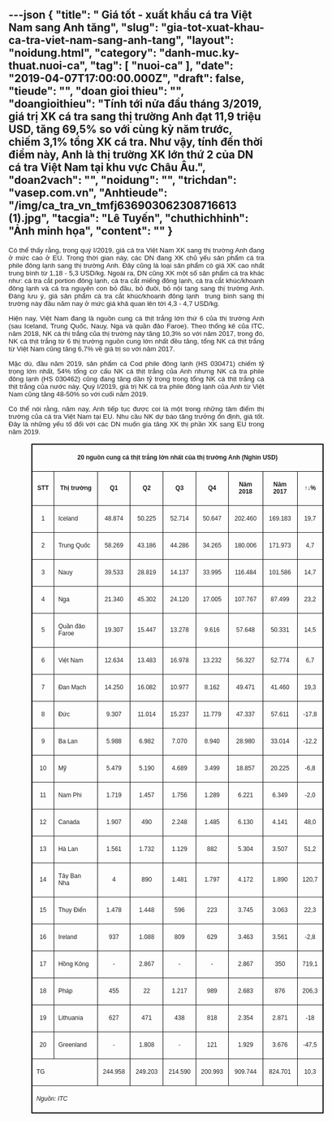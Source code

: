---json
{
    "title": " Giá tốt - xuất khẩu cá tra Việt Nam sang Anh tăng",
    "slug": "gia-tot-xuat-khau-ca-tra-viet-nam-sang-anh-tang",
    "layout": "noidung.html",
    "category": "danh-muc.ky-thuat.nuoi-ca",
    "tag": [
        "nuoi-ca"
    ],
    "date": "2019-04-07T17:00:00.000Z",
    "draft": false,
    "tieude": "",
    "doan gioi thieu": "",
    "doangioithieu": "Tính tới nửa đầu tháng 3/2019, giá trị XK cá tra sang thị trường Anh đạt 11,9 triệu USD, tăng 69,5% so với cùng kỳ năm trước, chiếm 3,1% tổng XK cá tra. Như vậy, tính đến thời điểm này, Anh là thị trường XK lớn thứ 2 của DN cá tra Việt Nam tại khu vực Châu Âu.",
    "doan2vach": "",
    "noidung": "",
    "trichdan": "vasep.com.vn",
    "Anhtieude": "/img/ca_tra_vn_tmfj636903062308716613 (1).jpg",
    "tacgia": "Lê Tuyến",
    "chuthichhinh": "Ảnh minh họa",
    "__content__": ""
}
---
<p style="margin-left:0in; margin-right:0in; text-align:justify"><span style="font-size:13px"><span style="color:#1b1b1b"><span style="font-family:Arial"><span style="background-color:#ffffff"><span style="font-size:10pt">C&oacute; thể thấy rằng, trong qu&yacute; I/2019, gi&aacute; c&aacute; tra Việt Nam XK sang thị trường Anh đang ở mức cao ở EU. Trong thời gian n&agrave;y, c&aacute;c DN đang XK chủ yếu sản phẩm c&aacute; tra phile đ&ocirc;ng lạnh sang thị trường Anh. Đ&acirc;y cũng l&agrave; loại sản phẩm c&oacute; gi&aacute; XK cao nhất trung b&igrave;nh từ 1,18 - 5,3 USD/kg. Ngo&agrave;i ra, DN cũng XK một số sản phẩm c&aacute; tra kh&aacute;c như: c&aacute; tra cắt portion đ&ocirc;ng lạnh, c&aacute; tra cắt miếng đ&ocirc;ng lạnh, c&aacute; tra cắt kh&uacute;c/khoanh đ&ocirc;ng lạnh v&agrave; c&aacute; tra nguy&ecirc;n con bỏ đầu, bỏ đu&ocirc;i, bỏ nội tạng sang thị trường Anh. Đ&aacute;ng lưu &yacute;, gi&aacute; sản phẩm c&aacute; tra cắt kh&uacute;c/khoanh đ&ocirc;ng lạnh&nbsp; trung b&igrave;nh sang thị trường n&agrave;y đầu năm nay ở mức gi&aacute; khả quan l&ecirc;n tới 4,3 - 4,7 USD/kg.</span></span></span></span></span></p>

<p style="margin-left:0in; margin-right:0in; text-align:justify"><span style="font-size:13px"><span style="color:#1b1b1b"><span style="font-family:Arial"><span style="background-color:#ffffff"><span style="font-size:10pt">Hiện nay, Việt Nam đang l&agrave; nguồn cung c&aacute; thịt trắng lớn thứ 6 của thị trường Anh (sau Iceland, Trung Quốc, Nauy, Nga v&agrave; quần đảo Faroe). Theo thống k&ecirc; của ITC, năm 2018, NK c&aacute; thị trắng của thị trường n&agrave;y tăng 10,3% so với năm 2017, trong đ&oacute;, NK c&aacute; thịt trắng từ 6 thị trường nguồn cung lớn nhất đều tăng, tổng NK c&aacute; thịt trắng từ Việt Nam cũng tăng 6,7% về gi&aacute; trị so với năm 2017.</span></span></span></span></span></p>

<p style="margin-left:0in; margin-right:0in; text-align:justify"><span style="font-size:13px"><span style="color:#1b1b1b"><span style="font-family:Arial"><span style="background-color:#ffffff"><span style="font-size:10pt">Mặc d&ugrave;, đầu năm 2019, sản phẩm c&aacute; Cod phile đ&ocirc;ng lạnh (HS 030471) chiếm tỷ trọng lớn nhất, 54% tổng cơ cấu NK c&aacute; thịt trắng của Anh nhưng NK c&aacute; tra phile đ&ocirc;ng lạnh (HS 030462) cũng đang tăng dần tỷ trọng trong tổng NK c&aacute; thịt trắng c&aacute; thịt trắng của nước n&agrave;y. Qu&yacute; I/2019, gi&aacute; trị NK c&aacute; tra phile đ&ocirc;ng lạnh của Anh từ Việt Nam cũng tăng 48-50% so với cuối năm 2019.</span></span></span></span></span></p>

<p style="margin-left:0in; margin-right:0in; text-align:justify"><span style="font-size:13px"><span style="color:#1b1b1b"><span style="font-family:Arial"><span style="background-color:#ffffff"><span style="font-size:10pt">C&oacute; thể n&oacute;i rằng, năm nay, Anh tiếp tục được coi l&agrave; một trong những t&acirc;m điểm thị trường của c&aacute; tra Việt Nam tại EU. Nhu cầu NK dự b&aacute;o tăng trưởng ổn định, gi&aacute; tốt. Đ&acirc;y l&agrave; những yếu tố đối với c&aacute;c DN muốn gia tăng XK thị phần XK sang EU trong năm 2019.</span></span></span></span></span></p>

<div>
<div>
<table border="1" cellspacing="0" class="Table" style="border-collapse:collapse; border:1pt solid windowtext; margin-left:33.7pt; width:432.2pt">
	<tbody>
		<tr>
			<td colspan="9" style="border-color:windowtext; width:432.2pt">
			<p style="text-align:center"><span style="font-size:13px"><span style="color:#1b1b1b"><span style="font-family:Arial"><span style="background-color:#ffffff"><strong><span style="font-size:9pt"><span style="font-family:Arial,sans-serif">20 nguồn cung c&aacute; thịt trắng lớn nhất của thị trường Anh (Ngh&igrave;n USD)</span></span></strong></span></span></span></span></p>
			</td>
		</tr>
		<tr>
			<td style="width:27.8pt">
			<p style="margin-left:0in; margin-right:0in; text-align:center"><span style="font-size:13px"><span style="color:#1b1b1b"><span style="font-family:Arial"><span style="background-color:#ffffff"><strong><span style="font-size:9pt"><span style="font-family:Arial,sans-serif">STT</span></span></strong></span></span></span></span></p>
			</td>
			<td style="width:81.85pt">
			<p style="text-align:center"><span style="font-size:13px"><span style="color:#1b1b1b"><span style="font-family:Arial"><span style="background-color:#ffffff"><strong><span style="font-size:9pt"><span style="font-family:Arial,sans-serif">Thị trường</span></span></strong></span></span></span></span></p>
			</td>
			<td style="width:43.35pt">
			<p style="text-align:center"><span style="font-size:13px"><span style="color:#1b1b1b"><span style="font-family:Arial"><span style="background-color:#ffffff"><strong><span style="font-size:9pt"><span style="font-family:Arial,sans-serif">Q1</span></span></strong></span></span></span></span></p>
			</td>
			<td style="width:47.1pt">
			<p style="text-align:center"><span style="font-size:13px"><span style="color:#1b1b1b"><span style="font-family:Arial"><span style="background-color:#ffffff"><strong><span style="font-size:9pt"><span style="font-family:Arial,sans-serif">Q2</span></span></strong></span></span></span></span></p>
			</td>
			<td style="width:44.75pt">
			<p style="text-align:center"><span style="font-size:13px"><span style="color:#1b1b1b"><span style="font-family:Arial"><span style="background-color:#ffffff"><strong><span style="font-size:9pt"><span style="font-family:Arial,sans-serif">Q3</span></span></strong></span></span></span></span></p>
			</td>
			<td style="width:43.35pt">
			<p style="text-align:center"><span style="font-size:13px"><span style="color:#1b1b1b"><span style="font-family:Arial"><span style="background-color:#ffffff"><strong><span style="font-size:9pt"><span style="font-family:Arial,sans-serif">Q4</span></span></strong></span></span></span></span></p>
			</td>
			<td style="width:55.1pt">
			<p style="text-align:center"><span style="font-size:13px"><span style="color:#1b1b1b"><span style="font-family:Arial"><span style="background-color:#ffffff"><strong><span style="font-size:9pt"><span style="font-family:Arial,sans-serif">Năm 2018</span></span></strong></span></span></span></span></p>
			</td>
			<td style="width:55.55pt">
			<p style="text-align:center"><span style="font-size:13px"><span style="color:#1b1b1b"><span style="font-family:Arial"><span style="background-color:#ffffff"><strong><span style="font-size:9pt"><span style="font-family:Arial,sans-serif">Năm 2017</span></span></strong></span></span></span></span></p>
			</td>
			<td style="width:33.35pt">
			<p style="text-align:center"><span style="font-size:13px"><span style="color:#1b1b1b"><span style="font-family:Arial"><span style="background-color:#ffffff"><strong><span style="font-size:9pt"><span style="font-family:Arial,sans-serif">&uarr;&darr;%</span></span></strong></span></span></span></span></p>
			</td>
		</tr>
		<tr>
			<td style="width:27.8pt">
			<p style="margin-left:0in; margin-right:0in; text-align:center"><span style="font-size:13px"><span style="color:#1b1b1b"><span style="font-family:Arial"><span style="background-color:#ffffff"><span style="font-size:9pt"><span style="font-family:Arial,sans-serif">1</span></span></span></span></span></span></p>
			</td>
			<td style="width:81.85pt">
			<p><span style="font-size:13px"><span style="color:#1b1b1b"><span style="font-family:Arial"><span style="background-color:#ffffff"><span style="font-size:9pt"><span style="font-family:Arial,sans-serif">Iceland</span></span></span></span></span></span></p>
			</td>
			<td style="width:43.35pt">
			<p style="text-align:center"><span style="font-size:13px"><span style="color:#1b1b1b"><span style="font-family:Arial"><span style="background-color:#ffffff"><span style="font-size:9pt"><span style="font-family:Arial,sans-serif">48.874</span></span></span></span></span></span></p>
			</td>
			<td style="width:47.1pt">
			<p style="text-align:center"><span style="font-size:13px"><span style="color:#1b1b1b"><span style="font-family:Arial"><span style="background-color:#ffffff"><span style="font-size:9pt"><span style="font-family:Arial,sans-serif">50.225</span></span></span></span></span></span></p>
			</td>
			<td style="width:44.75pt">
			<p style="text-align:center"><span style="font-size:13px"><span style="color:#1b1b1b"><span style="font-family:Arial"><span style="background-color:#ffffff"><span style="font-size:9pt"><span style="font-family:Arial,sans-serif">52.714</span></span></span></span></span></span></p>
			</td>
			<td style="width:43.35pt">
			<p style="text-align:center"><span style="font-size:13px"><span style="color:#1b1b1b"><span style="font-family:Arial"><span style="background-color:#ffffff"><span style="font-size:9pt"><span style="font-family:Arial,sans-serif">50.647</span></span></span></span></span></span></p>
			</td>
			<td style="width:55.1pt">
			<p style="text-align:center"><span style="font-size:13px"><span style="color:#1b1b1b"><span style="font-family:Arial"><span style="background-color:#ffffff"><span style="font-size:9pt"><span style="font-family:Arial,sans-serif">202.460</span></span></span></span></span></span></p>
			</td>
			<td style="width:55.55pt">
			<p style="text-align:center"><span style="font-size:13px"><span style="color:#1b1b1b"><span style="font-family:Arial"><span style="background-color:#ffffff"><span style="font-size:9pt"><span style="font-family:Arial,sans-serif">169.183</span></span></span></span></span></span></p>
			</td>
			<td style="width:33.35pt">
			<p style="text-align:center"><span style="font-size:13px"><span style="color:#1b1b1b"><span style="font-family:Arial"><span style="background-color:#ffffff"><span style="font-size:9pt"><span style="font-family:Arial,sans-serif">19,7</span></span></span></span></span></span></p>
			</td>
		</tr>
		<tr>
			<td style="width:27.8pt">
			<p style="margin-left:0in; margin-right:0in; text-align:center"><span style="font-size:13px"><span style="color:#1b1b1b"><span style="font-family:Arial"><span style="background-color:#ffffff"><span style="font-size:9pt"><span style="font-family:Arial,sans-serif">2</span></span></span></span></span></span></p>
			</td>
			<td style="width:81.85pt">
			<p><span style="font-size:13px"><span style="color:#1b1b1b"><span style="font-family:Arial"><span style="background-color:#ffffff"><span style="font-size:9pt"><span style="font-family:Arial,sans-serif">Trung Quốc</span></span></span></span></span></span></p>
			</td>
			<td style="width:43.35pt">
			<p style="text-align:center"><span style="font-size:13px"><span style="color:#1b1b1b"><span style="font-family:Arial"><span style="background-color:#ffffff"><span style="font-size:9pt"><span style="font-family:Arial,sans-serif">58.269</span></span></span></span></span></span></p>
			</td>
			<td style="width:47.1pt">
			<p style="text-align:center"><span style="font-size:13px"><span style="color:#1b1b1b"><span style="font-family:Arial"><span style="background-color:#ffffff"><span style="font-size:9pt"><span style="font-family:Arial,sans-serif">43.186</span></span></span></span></span></span></p>
			</td>
			<td style="width:44.75pt">
			<p style="text-align:center"><span style="font-size:13px"><span style="color:#1b1b1b"><span style="font-family:Arial"><span style="background-color:#ffffff"><span style="font-size:9pt"><span style="font-family:Arial,sans-serif">44.286</span></span></span></span></span></span></p>
			</td>
			<td style="width:43.35pt">
			<p style="text-align:center"><span style="font-size:13px"><span style="color:#1b1b1b"><span style="font-family:Arial"><span style="background-color:#ffffff"><span style="font-size:9pt"><span style="font-family:Arial,sans-serif">34.265</span></span></span></span></span></span></p>
			</td>
			<td style="width:55.1pt">
			<p style="text-align:center"><span style="font-size:13px"><span style="color:#1b1b1b"><span style="font-family:Arial"><span style="background-color:#ffffff"><span style="font-size:9pt"><span style="font-family:Arial,sans-serif">180.006</span></span></span></span></span></span></p>
			</td>
			<td style="width:55.55pt">
			<p style="text-align:center"><span style="font-size:13px"><span style="color:#1b1b1b"><span style="font-family:Arial"><span style="background-color:#ffffff"><span style="font-size:9pt"><span style="font-family:Arial,sans-serif">171.973</span></span></span></span></span></span></p>
			</td>
			<td style="width:33.35pt">
			<p style="text-align:center"><span style="font-size:13px"><span style="color:#1b1b1b"><span style="font-family:Arial"><span style="background-color:#ffffff"><span style="font-size:9pt"><span style="font-family:Arial,sans-serif">4,7</span></span></span></span></span></span></p>
			</td>
		</tr>
		<tr>
			<td style="width:27.8pt">
			<p style="margin-left:0in; margin-right:0in; text-align:center"><span style="font-size:13px"><span style="color:#1b1b1b"><span style="font-family:Arial"><span style="background-color:#ffffff"><span style="font-size:9pt"><span style="font-family:Arial,sans-serif">3</span></span></span></span></span></span></p>
			</td>
			<td style="width:81.85pt">
			<p><span style="font-size:13px"><span style="color:#1b1b1b"><span style="font-family:Arial"><span style="background-color:#ffffff"><span style="font-size:9pt"><span style="font-family:Arial,sans-serif">Nauy</span></span></span></span></span></span></p>
			</td>
			<td style="width:43.35pt">
			<p style="text-align:center"><span style="font-size:13px"><span style="color:#1b1b1b"><span style="font-family:Arial"><span style="background-color:#ffffff"><span style="font-size:9pt"><span style="font-family:Arial,sans-serif">39.533</span></span></span></span></span></span></p>
			</td>
			<td style="width:47.1pt">
			<p style="text-align:center"><span style="font-size:13px"><span style="color:#1b1b1b"><span style="font-family:Arial"><span style="background-color:#ffffff"><span style="font-size:9pt"><span style="font-family:Arial,sans-serif">28.819</span></span></span></span></span></span></p>
			</td>
			<td style="width:44.75pt">
			<p style="text-align:center"><span style="font-size:13px"><span style="color:#1b1b1b"><span style="font-family:Arial"><span style="background-color:#ffffff"><span style="font-size:9pt"><span style="font-family:Arial,sans-serif">14.137</span></span></span></span></span></span></p>
			</td>
			<td style="width:43.35pt">
			<p style="text-align:center"><span style="font-size:13px"><span style="color:#1b1b1b"><span style="font-family:Arial"><span style="background-color:#ffffff"><span style="font-size:9pt"><span style="font-family:Arial,sans-serif">33.995</span></span></span></span></span></span></p>
			</td>
			<td style="width:55.1pt">
			<p style="text-align:center"><span style="font-size:13px"><span style="color:#1b1b1b"><span style="font-family:Arial"><span style="background-color:#ffffff"><span style="font-size:9pt"><span style="font-family:Arial,sans-serif">116.484</span></span></span></span></span></span></p>
			</td>
			<td style="width:55.55pt">
			<p style="text-align:center"><span style="font-size:13px"><span style="color:#1b1b1b"><span style="font-family:Arial"><span style="background-color:#ffffff"><span style="font-size:9pt"><span style="font-family:Arial,sans-serif">101.586</span></span></span></span></span></span></p>
			</td>
			<td style="width:33.35pt">
			<p style="text-align:center"><span style="font-size:13px"><span style="color:#1b1b1b"><span style="font-family:Arial"><span style="background-color:#ffffff"><span style="font-size:9pt"><span style="font-family:Arial,sans-serif">14,7</span></span></span></span></span></span></p>
			</td>
		</tr>
		<tr>
			<td style="width:27.8pt">
			<p style="margin-left:0in; margin-right:0in; text-align:center"><span style="font-size:13px"><span style="color:#1b1b1b"><span style="font-family:Arial"><span style="background-color:#ffffff"><span style="font-size:9pt"><span style="font-family:Arial,sans-serif">4</span></span></span></span></span></span></p>
			</td>
			<td style="width:81.85pt">
			<p><span style="font-size:13px"><span style="color:#1b1b1b"><span style="font-family:Arial"><span style="background-color:#ffffff"><span style="font-size:9pt"><span style="font-family:Arial,sans-serif">Nga</span></span></span></span></span></span></p>
			</td>
			<td style="width:43.35pt">
			<p style="text-align:center"><span style="font-size:13px"><span style="color:#1b1b1b"><span style="font-family:Arial"><span style="background-color:#ffffff"><span style="font-size:9pt"><span style="font-family:Arial,sans-serif">21.340</span></span></span></span></span></span></p>
			</td>
			<td style="width:47.1pt">
			<p style="text-align:center"><span style="font-size:13px"><span style="color:#1b1b1b"><span style="font-family:Arial"><span style="background-color:#ffffff"><span style="font-size:9pt"><span style="font-family:Arial,sans-serif">45.302</span></span></span></span></span></span></p>
			</td>
			<td style="width:44.75pt">
			<p style="text-align:center"><span style="font-size:13px"><span style="color:#1b1b1b"><span style="font-family:Arial"><span style="background-color:#ffffff"><span style="font-size:9pt"><span style="font-family:Arial,sans-serif">24.120</span></span></span></span></span></span></p>
			</td>
			<td style="width:43.35pt">
			<p style="text-align:center"><span style="font-size:13px"><span style="color:#1b1b1b"><span style="font-family:Arial"><span style="background-color:#ffffff"><span style="font-size:9pt"><span style="font-family:Arial,sans-serif">17.005</span></span></span></span></span></span></p>
			</td>
			<td style="width:55.1pt">
			<p style="text-align:center"><span style="font-size:13px"><span style="color:#1b1b1b"><span style="font-family:Arial"><span style="background-color:#ffffff"><span style="font-size:9pt"><span style="font-family:Arial,sans-serif">107.767</span></span></span></span></span></span></p>
			</td>
			<td style="width:55.55pt">
			<p style="text-align:center"><span style="font-size:13px"><span style="color:#1b1b1b"><span style="font-family:Arial"><span style="background-color:#ffffff"><span style="font-size:9pt"><span style="font-family:Arial,sans-serif">87.499</span></span></span></span></span></span></p>
			</td>
			<td style="width:33.35pt">
			<p style="text-align:center"><span style="font-size:13px"><span style="color:#1b1b1b"><span style="font-family:Arial"><span style="background-color:#ffffff"><span style="font-size:9pt"><span style="font-family:Arial,sans-serif">23,2</span></span></span></span></span></span></p>
			</td>
		</tr>
		<tr>
			<td style="width:27.8pt">
			<p style="margin-left:0in; margin-right:0in; text-align:center"><span style="font-size:13px"><span style="color:#1b1b1b"><span style="font-family:Arial"><span style="background-color:#ffffff"><span style="font-size:9pt"><span style="font-family:Arial,sans-serif">5</span></span></span></span></span></span></p>
			</td>
			<td style="width:81.85pt">
			<p><span style="font-size:13px"><span style="color:#1b1b1b"><span style="font-family:Arial"><span style="background-color:#ffffff"><span style="font-size:9pt"><span style="font-family:Arial,sans-serif">Quần đảo Faroe</span></span></span></span></span></span></p>
			</td>
			<td style="width:43.35pt">
			<p style="text-align:center"><span style="font-size:13px"><span style="color:#1b1b1b"><span style="font-family:Arial"><span style="background-color:#ffffff"><span style="font-size:9pt"><span style="font-family:Arial,sans-serif">19.307</span></span></span></span></span></span></p>
			</td>
			<td style="width:47.1pt">
			<p style="text-align:center"><span style="font-size:13px"><span style="color:#1b1b1b"><span style="font-family:Arial"><span style="background-color:#ffffff"><span style="font-size:9pt"><span style="font-family:Arial,sans-serif">15.447</span></span></span></span></span></span></p>
			</td>
			<td style="width:44.75pt">
			<p style="text-align:center"><span style="font-size:13px"><span style="color:#1b1b1b"><span style="font-family:Arial"><span style="background-color:#ffffff"><span style="font-size:9pt"><span style="font-family:Arial,sans-serif">13.278</span></span></span></span></span></span></p>
			</td>
			<td style="width:43.35pt">
			<p style="text-align:center"><span style="font-size:13px"><span style="color:#1b1b1b"><span style="font-family:Arial"><span style="background-color:#ffffff"><span style="font-size:9pt"><span style="font-family:Arial,sans-serif">9.616</span></span></span></span></span></span></p>
			</td>
			<td style="width:55.1pt">
			<p style="text-align:center"><span style="font-size:13px"><span style="color:#1b1b1b"><span style="font-family:Arial"><span style="background-color:#ffffff"><span style="font-size:9pt"><span style="font-family:Arial,sans-serif">57.648</span></span></span></span></span></span></p>
			</td>
			<td style="width:55.55pt">
			<p style="text-align:center"><span style="font-size:13px"><span style="color:#1b1b1b"><span style="font-family:Arial"><span style="background-color:#ffffff"><span style="font-size:9pt"><span style="font-family:Arial,sans-serif">50.331</span></span></span></span></span></span></p>
			</td>
			<td style="width:33.35pt">
			<p style="text-align:center"><span style="font-size:13px"><span style="color:#1b1b1b"><span style="font-family:Arial"><span style="background-color:#ffffff"><span style="font-size:9pt"><span style="font-family:Arial,sans-serif">14,5</span></span></span></span></span></span></p>
			</td>
		</tr>
		<tr>
			<td style="width:27.8pt">
			<p style="margin-left:0in; margin-right:0in; text-align:center"><span style="font-size:13px"><span style="color:#1b1b1b"><span style="font-family:Arial"><span style="background-color:#ffffff"><span style="font-size:9pt"><span style="font-family:Arial,sans-serif">6</span></span></span></span></span></span></p>
			</td>
			<td style="width:81.85pt">
			<p><span style="font-size:13px"><span style="color:#1b1b1b"><span style="font-family:Arial"><span style="background-color:#ffffff"><span style="font-size:9pt"><span style="font-family:Arial,sans-serif">Việt Nam</span></span></span></span></span></span></p>
			</td>
			<td style="width:43.35pt">
			<p style="text-align:center"><span style="font-size:13px"><span style="color:#1b1b1b"><span style="font-family:Arial"><span style="background-color:#ffffff"><span style="font-size:9pt"><span style="font-family:Arial,sans-serif">12.634</span></span></span></span></span></span></p>
			</td>
			<td style="width:47.1pt">
			<p style="text-align:center"><span style="font-size:13px"><span style="color:#1b1b1b"><span style="font-family:Arial"><span style="background-color:#ffffff"><span style="font-size:9pt"><span style="font-family:Arial,sans-serif">13.483</span></span></span></span></span></span></p>
			</td>
			<td style="width:44.75pt">
			<p style="text-align:center"><span style="font-size:13px"><span style="color:#1b1b1b"><span style="font-family:Arial"><span style="background-color:#ffffff"><span style="font-size:9pt"><span style="font-family:Arial,sans-serif">16.978</span></span></span></span></span></span></p>
			</td>
			<td style="width:43.35pt">
			<p style="text-align:center"><span style="font-size:13px"><span style="color:#1b1b1b"><span style="font-family:Arial"><span style="background-color:#ffffff"><span style="font-size:9pt"><span style="font-family:Arial,sans-serif">13.232</span></span></span></span></span></span></p>
			</td>
			<td style="width:55.1pt">
			<p style="text-align:center"><span style="font-size:13px"><span style="color:#1b1b1b"><span style="font-family:Arial"><span style="background-color:#ffffff"><span style="font-size:9pt"><span style="font-family:Arial,sans-serif">56.327</span></span></span></span></span></span></p>
			</td>
			<td style="width:55.55pt">
			<p style="text-align:center"><span style="font-size:13px"><span style="color:#1b1b1b"><span style="font-family:Arial"><span style="background-color:#ffffff"><span style="font-size:9pt"><span style="font-family:Arial,sans-serif">52.774</span></span></span></span></span></span></p>
			</td>
			<td style="width:33.35pt">
			<p style="text-align:center"><span style="font-size:13px"><span style="color:#1b1b1b"><span style="font-family:Arial"><span style="background-color:#ffffff"><span style="font-size:9pt"><span style="font-family:Arial,sans-serif">6,7</span></span></span></span></span></span></p>
			</td>
		</tr>
		<tr>
			<td style="width:27.8pt">
			<p style="margin-left:0in; margin-right:0in; text-align:center"><span style="font-size:13px"><span style="color:#1b1b1b"><span style="font-family:Arial"><span style="background-color:#ffffff"><span style="font-size:9pt"><span style="font-family:Arial,sans-serif">7</span></span></span></span></span></span></p>
			</td>
			<td style="width:81.85pt">
			<p><span style="font-size:13px"><span style="color:#1b1b1b"><span style="font-family:Arial"><span style="background-color:#ffffff"><span style="font-size:9pt"><span style="font-family:Arial,sans-serif">Đan Mạch</span></span></span></span></span></span></p>
			</td>
			<td style="width:43.35pt">
			<p style="text-align:center"><span style="font-size:13px"><span style="color:#1b1b1b"><span style="font-family:Arial"><span style="background-color:#ffffff"><span style="font-size:9pt"><span style="font-family:Arial,sans-serif">14.250</span></span></span></span></span></span></p>
			</td>
			<td style="width:47.1pt">
			<p style="text-align:center"><span style="font-size:13px"><span style="color:#1b1b1b"><span style="font-family:Arial"><span style="background-color:#ffffff"><span style="font-size:9pt"><span style="font-family:Arial,sans-serif">16.082</span></span></span></span></span></span></p>
			</td>
			<td style="width:44.75pt">
			<p style="text-align:center"><span style="font-size:13px"><span style="color:#1b1b1b"><span style="font-family:Arial"><span style="background-color:#ffffff"><span style="font-size:9pt"><span style="font-family:Arial,sans-serif">10.977</span></span></span></span></span></span></p>
			</td>
			<td style="width:43.35pt">
			<p style="text-align:center"><span style="font-size:13px"><span style="color:#1b1b1b"><span style="font-family:Arial"><span style="background-color:#ffffff"><span style="font-size:9pt"><span style="font-family:Arial,sans-serif">8.162</span></span></span></span></span></span></p>
			</td>
			<td style="width:55.1pt">
			<p style="text-align:center"><span style="font-size:13px"><span style="color:#1b1b1b"><span style="font-family:Arial"><span style="background-color:#ffffff"><span style="font-size:9pt"><span style="font-family:Arial,sans-serif">49.471</span></span></span></span></span></span></p>
			</td>
			<td style="width:55.55pt">
			<p style="text-align:center"><span style="font-size:13px"><span style="color:#1b1b1b"><span style="font-family:Arial"><span style="background-color:#ffffff"><span style="font-size:9pt"><span style="font-family:Arial,sans-serif">41.460</span></span></span></span></span></span></p>
			</td>
			<td style="width:33.35pt">
			<p style="text-align:center"><span style="font-size:13px"><span style="color:#1b1b1b"><span style="font-family:Arial"><span style="background-color:#ffffff"><span style="font-size:9pt"><span style="font-family:Arial,sans-serif">19,3</span></span></span></span></span></span></p>
			</td>
		</tr>
		<tr>
			<td style="width:27.8pt">
			<p style="margin-left:0in; margin-right:0in; text-align:center"><span style="font-size:13px"><span style="color:#1b1b1b"><span style="font-family:Arial"><span style="background-color:#ffffff"><span style="font-size:9pt"><span style="font-family:Arial,sans-serif">8</span></span></span></span></span></span></p>
			</td>
			<td style="width:81.85pt">
			<p><span style="font-size:13px"><span style="color:#1b1b1b"><span style="font-family:Arial"><span style="background-color:#ffffff"><span style="font-size:9pt"><span style="font-family:Arial,sans-serif">Đức</span></span></span></span></span></span></p>
			</td>
			<td style="width:43.35pt">
			<p style="text-align:center"><span style="font-size:13px"><span style="color:#1b1b1b"><span style="font-family:Arial"><span style="background-color:#ffffff"><span style="font-size:9pt"><span style="font-family:Arial,sans-serif">9.307</span></span></span></span></span></span></p>
			</td>
			<td style="width:47.1pt">
			<p style="text-align:center"><span style="font-size:13px"><span style="color:#1b1b1b"><span style="font-family:Arial"><span style="background-color:#ffffff"><span style="font-size:9pt"><span style="font-family:Arial,sans-serif">11.014</span></span></span></span></span></span></p>
			</td>
			<td style="width:44.75pt">
			<p style="text-align:center"><span style="font-size:13px"><span style="color:#1b1b1b"><span style="font-family:Arial"><span style="background-color:#ffffff"><span style="font-size:9pt"><span style="font-family:Arial,sans-serif">15.237</span></span></span></span></span></span></p>
			</td>
			<td style="width:43.35pt">
			<p style="text-align:center"><span style="font-size:13px"><span style="color:#1b1b1b"><span style="font-family:Arial"><span style="background-color:#ffffff"><span style="font-size:9pt"><span style="font-family:Arial,sans-serif">11.779</span></span></span></span></span></span></p>
			</td>
			<td style="width:55.1pt">
			<p style="text-align:center"><span style="font-size:13px"><span style="color:#1b1b1b"><span style="font-family:Arial"><span style="background-color:#ffffff"><span style="font-size:9pt"><span style="font-family:Arial,sans-serif">47.337</span></span></span></span></span></span></p>
			</td>
			<td style="width:55.55pt">
			<p style="text-align:center"><span style="font-size:13px"><span style="color:#1b1b1b"><span style="font-family:Arial"><span style="background-color:#ffffff"><span style="font-size:9pt"><span style="font-family:Arial,sans-serif">57.611</span></span></span></span></span></span></p>
			</td>
			<td style="width:33.35pt">
			<p style="text-align:center"><span style="font-size:13px"><span style="color:#1b1b1b"><span style="font-family:Arial"><span style="background-color:#ffffff"><span style="font-size:9pt"><span style="font-family:Arial,sans-serif">-17,8</span></span></span></span></span></span></p>
			</td>
		</tr>
		<tr>
			<td style="width:27.8pt">
			<p style="margin-left:0in; margin-right:0in; text-align:center"><span style="font-size:13px"><span style="color:#1b1b1b"><span style="font-family:Arial"><span style="background-color:#ffffff"><span style="font-size:9pt"><span style="font-family:Arial,sans-serif">9</span></span></span></span></span></span></p>
			</td>
			<td style="width:81.85pt">
			<p><span style="font-size:13px"><span style="color:#1b1b1b"><span style="font-family:Arial"><span style="background-color:#ffffff"><span style="font-size:9pt"><span style="font-family:Arial,sans-serif">Ba Lan</span></span></span></span></span></span></p>
			</td>
			<td style="width:43.35pt">
			<p style="text-align:center"><span style="font-size:13px"><span style="color:#1b1b1b"><span style="font-family:Arial"><span style="background-color:#ffffff"><span style="font-size:9pt"><span style="font-family:Arial,sans-serif">5.988</span></span></span></span></span></span></p>
			</td>
			<td style="width:47.1pt">
			<p style="text-align:center"><span style="font-size:13px"><span style="color:#1b1b1b"><span style="font-family:Arial"><span style="background-color:#ffffff"><span style="font-size:9pt"><span style="font-family:Arial,sans-serif">6.982</span></span></span></span></span></span></p>
			</td>
			<td style="width:44.75pt">
			<p style="text-align:center"><span style="font-size:13px"><span style="color:#1b1b1b"><span style="font-family:Arial"><span style="background-color:#ffffff"><span style="font-size:9pt"><span style="font-family:Arial,sans-serif">7.070</span></span></span></span></span></span></p>
			</td>
			<td style="width:43.35pt">
			<p style="text-align:center"><span style="font-size:13px"><span style="color:#1b1b1b"><span style="font-family:Arial"><span style="background-color:#ffffff"><span style="font-size:9pt"><span style="font-family:Arial,sans-serif">8.940</span></span></span></span></span></span></p>
			</td>
			<td style="width:55.1pt">
			<p style="text-align:center"><span style="font-size:13px"><span style="color:#1b1b1b"><span style="font-family:Arial"><span style="background-color:#ffffff"><span style="font-size:9pt"><span style="font-family:Arial,sans-serif">28.980</span></span></span></span></span></span></p>
			</td>
			<td style="width:55.55pt">
			<p style="text-align:center"><span style="font-size:13px"><span style="color:#1b1b1b"><span style="font-family:Arial"><span style="background-color:#ffffff"><span style="font-size:9pt"><span style="font-family:Arial,sans-serif">33.014</span></span></span></span></span></span></p>
			</td>
			<td style="width:33.35pt">
			<p style="text-align:center"><span style="font-size:13px"><span style="color:#1b1b1b"><span style="font-family:Arial"><span style="background-color:#ffffff"><span style="font-size:9pt"><span style="font-family:Arial,sans-serif">-12,2</span></span></span></span></span></span></p>
			</td>
		</tr>
		<tr>
			<td style="width:27.8pt">
			<p style="margin-left:0in; margin-right:0in; text-align:center"><span style="font-size:13px"><span style="color:#1b1b1b"><span style="font-family:Arial"><span style="background-color:#ffffff"><span style="font-size:9pt"><span style="font-family:Arial,sans-serif">10</span></span></span></span></span></span></p>
			</td>
			<td style="width:81.85pt">
			<p><span style="font-size:13px"><span style="color:#1b1b1b"><span style="font-family:Arial"><span style="background-color:#ffffff"><span style="font-size:9pt"><span style="font-family:Arial,sans-serif">Mỹ</span></span></span></span></span></span></p>
			</td>
			<td style="width:43.35pt">
			<p style="text-align:center"><span style="font-size:13px"><span style="color:#1b1b1b"><span style="font-family:Arial"><span style="background-color:#ffffff"><span style="font-size:9pt"><span style="font-family:Arial,sans-serif">5.479</span></span></span></span></span></span></p>
			</td>
			<td style="width:47.1pt">
			<p style="text-align:center"><span style="font-size:13px"><span style="color:#1b1b1b"><span style="font-family:Arial"><span style="background-color:#ffffff"><span style="font-size:9pt"><span style="font-family:Arial,sans-serif">5.190</span></span></span></span></span></span></p>
			</td>
			<td style="width:44.75pt">
			<p style="text-align:center"><span style="font-size:13px"><span style="color:#1b1b1b"><span style="font-family:Arial"><span style="background-color:#ffffff"><span style="font-size:9pt"><span style="font-family:Arial,sans-serif">4.689</span></span></span></span></span></span></p>
			</td>
			<td style="width:43.35pt">
			<p style="text-align:center"><span style="font-size:13px"><span style="color:#1b1b1b"><span style="font-family:Arial"><span style="background-color:#ffffff"><span style="font-size:9pt"><span style="font-family:Arial,sans-serif">3.499</span></span></span></span></span></span></p>
			</td>
			<td style="width:55.1pt">
			<p style="text-align:center"><span style="font-size:13px"><span style="color:#1b1b1b"><span style="font-family:Arial"><span style="background-color:#ffffff"><span style="font-size:9pt"><span style="font-family:Arial,sans-serif">18.857</span></span></span></span></span></span></p>
			</td>
			<td style="width:55.55pt">
			<p style="text-align:center"><span style="font-size:13px"><span style="color:#1b1b1b"><span style="font-family:Arial"><span style="background-color:#ffffff"><span style="font-size:9pt"><span style="font-family:Arial,sans-serif">20.225</span></span></span></span></span></span></p>
			</td>
			<td style="width:33.35pt">
			<p style="text-align:center"><span style="font-size:13px"><span style="color:#1b1b1b"><span style="font-family:Arial"><span style="background-color:#ffffff"><span style="font-size:9pt"><span style="font-family:Arial,sans-serif">-6,8</span></span></span></span></span></span></p>
			</td>
		</tr>
		<tr>
			<td style="width:27.8pt">
			<p style="margin-left:0in; margin-right:0in; text-align:center"><span style="font-size:13px"><span style="color:#1b1b1b"><span style="font-family:Arial"><span style="background-color:#ffffff"><span style="font-size:9pt"><span style="font-family:Arial,sans-serif">11</span></span></span></span></span></span></p>
			</td>
			<td style="width:81.85pt">
			<p><span style="font-size:13px"><span style="color:#1b1b1b"><span style="font-family:Arial"><span style="background-color:#ffffff"><span style="font-size:9pt"><span style="font-family:Arial,sans-serif">Nam Phi</span></span></span></span></span></span></p>
			</td>
			<td style="width:43.35pt">
			<p style="text-align:center"><span style="font-size:13px"><span style="color:#1b1b1b"><span style="font-family:Arial"><span style="background-color:#ffffff"><span style="font-size:9pt"><span style="font-family:Arial,sans-serif">1.719</span></span></span></span></span></span></p>
			</td>
			<td style="width:47.1pt">
			<p style="text-align:center"><span style="font-size:13px"><span style="color:#1b1b1b"><span style="font-family:Arial"><span style="background-color:#ffffff"><span style="font-size:9pt"><span style="font-family:Arial,sans-serif">1.457</span></span></span></span></span></span></p>
			</td>
			<td style="width:44.75pt">
			<p style="text-align:center"><span style="font-size:13px"><span style="color:#1b1b1b"><span style="font-family:Arial"><span style="background-color:#ffffff"><span style="font-size:9pt"><span style="font-family:Arial,sans-serif">1.756</span></span></span></span></span></span></p>
			</td>
			<td style="width:43.35pt">
			<p style="text-align:center"><span style="font-size:13px"><span style="color:#1b1b1b"><span style="font-family:Arial"><span style="background-color:#ffffff"><span style="font-size:9pt"><span style="font-family:Arial,sans-serif">1.289</span></span></span></span></span></span></p>
			</td>
			<td style="width:55.1pt">
			<p style="text-align:center"><span style="font-size:13px"><span style="color:#1b1b1b"><span style="font-family:Arial"><span style="background-color:#ffffff"><span style="font-size:9pt"><span style="font-family:Arial,sans-serif">6.221</span></span></span></span></span></span></p>
			</td>
			<td style="width:55.55pt">
			<p style="text-align:center"><span style="font-size:13px"><span style="color:#1b1b1b"><span style="font-family:Arial"><span style="background-color:#ffffff"><span style="font-size:9pt"><span style="font-family:Arial,sans-serif">6.349</span></span></span></span></span></span></p>
			</td>
			<td style="width:33.35pt">
			<p style="text-align:center"><span style="font-size:13px"><span style="color:#1b1b1b"><span style="font-family:Arial"><span style="background-color:#ffffff"><span style="font-size:9pt"><span style="font-family:Arial,sans-serif">-2,0</span></span></span></span></span></span></p>
			</td>
		</tr>
		<tr>
			<td style="width:27.8pt">
			<p style="margin-left:0in; margin-right:0in; text-align:center"><span style="font-size:13px"><span style="color:#1b1b1b"><span style="font-family:Arial"><span style="background-color:#ffffff"><span style="font-size:9pt"><span style="font-family:Arial,sans-serif">12</span></span></span></span></span></span></p>
			</td>
			<td style="width:81.85pt">
			<p><span style="font-size:13px"><span style="color:#1b1b1b"><span style="font-family:Arial"><span style="background-color:#ffffff"><span style="font-size:9pt"><span style="font-family:Arial,sans-serif">Canada</span></span></span></span></span></span></p>
			</td>
			<td style="width:43.35pt">
			<p style="text-align:center"><span style="font-size:13px"><span style="color:#1b1b1b"><span style="font-family:Arial"><span style="background-color:#ffffff"><span style="font-size:9pt"><span style="font-family:Arial,sans-serif">1.907</span></span></span></span></span></span></p>
			</td>
			<td style="width:47.1pt">
			<p style="text-align:center"><span style="font-size:13px"><span style="color:#1b1b1b"><span style="font-family:Arial"><span style="background-color:#ffffff"><span style="font-size:9pt"><span style="font-family:Arial,sans-serif">490</span></span></span></span></span></span></p>
			</td>
			<td style="width:44.75pt">
			<p style="text-align:center"><span style="font-size:13px"><span style="color:#1b1b1b"><span style="font-family:Arial"><span style="background-color:#ffffff"><span style="font-size:9pt"><span style="font-family:Arial,sans-serif">2.248</span></span></span></span></span></span></p>
			</td>
			<td style="width:43.35pt">
			<p style="text-align:center"><span style="font-size:13px"><span style="color:#1b1b1b"><span style="font-family:Arial"><span style="background-color:#ffffff"><span style="font-size:9pt"><span style="font-family:Arial,sans-serif">1.485</span></span></span></span></span></span></p>
			</td>
			<td style="width:55.1pt">
			<p style="text-align:center"><span style="font-size:13px"><span style="color:#1b1b1b"><span style="font-family:Arial"><span style="background-color:#ffffff"><span style="font-size:9pt"><span style="font-family:Arial,sans-serif">6.130</span></span></span></span></span></span></p>
			</td>
			<td style="width:55.55pt">
			<p style="text-align:center"><span style="font-size:13px"><span style="color:#1b1b1b"><span style="font-family:Arial"><span style="background-color:#ffffff"><span style="font-size:9pt"><span style="font-family:Arial,sans-serif">4.141</span></span></span></span></span></span></p>
			</td>
			<td style="width:33.35pt">
			<p style="text-align:center"><span style="font-size:13px"><span style="color:#1b1b1b"><span style="font-family:Arial"><span style="background-color:#ffffff"><span style="font-size:9pt"><span style="font-family:Arial,sans-serif">48,0</span></span></span></span></span></span></p>
			</td>
		</tr>
		<tr>
			<td style="width:27.8pt">
			<p style="margin-left:0in; margin-right:0in; text-align:center"><span style="font-size:13px"><span style="color:#1b1b1b"><span style="font-family:Arial"><span style="background-color:#ffffff"><span style="font-size:9pt"><span style="font-family:Arial,sans-serif">13</span></span></span></span></span></span></p>
			</td>
			<td style="width:81.85pt">
			<p><span style="font-size:13px"><span style="color:#1b1b1b"><span style="font-family:Arial"><span style="background-color:#ffffff"><span style="font-size:9pt"><span style="font-family:Arial,sans-serif">H&agrave; Lan</span></span></span></span></span></span></p>
			</td>
			<td style="width:43.35pt">
			<p style="text-align:center"><span style="font-size:13px"><span style="color:#1b1b1b"><span style="font-family:Arial"><span style="background-color:#ffffff"><span style="font-size:9pt"><span style="font-family:Arial,sans-serif">1.561</span></span></span></span></span></span></p>
			</td>
			<td style="width:47.1pt">
			<p style="text-align:center"><span style="font-size:13px"><span style="color:#1b1b1b"><span style="font-family:Arial"><span style="background-color:#ffffff"><span style="font-size:9pt"><span style="font-family:Arial,sans-serif">1.732</span></span></span></span></span></span></p>
			</td>
			<td style="width:44.75pt">
			<p style="text-align:center"><span style="font-size:13px"><span style="color:#1b1b1b"><span style="font-family:Arial"><span style="background-color:#ffffff"><span style="font-size:9pt"><span style="font-family:Arial,sans-serif">1.129</span></span></span></span></span></span></p>
			</td>
			<td style="width:43.35pt">
			<p style="text-align:center"><span style="font-size:13px"><span style="color:#1b1b1b"><span style="font-family:Arial"><span style="background-color:#ffffff"><span style="font-size:9pt"><span style="font-family:Arial,sans-serif">882</span></span></span></span></span></span></p>
			</td>
			<td style="width:55.1pt">
			<p style="text-align:center"><span style="font-size:13px"><span style="color:#1b1b1b"><span style="font-family:Arial"><span style="background-color:#ffffff"><span style="font-size:9pt"><span style="font-family:Arial,sans-serif">5.304</span></span></span></span></span></span></p>
			</td>
			<td style="width:55.55pt">
			<p style="text-align:center"><span style="font-size:13px"><span style="color:#1b1b1b"><span style="font-family:Arial"><span style="background-color:#ffffff"><span style="font-size:9pt"><span style="font-family:Arial,sans-serif">3.507</span></span></span></span></span></span></p>
			</td>
			<td style="width:33.35pt">
			<p style="text-align:center"><span style="font-size:13px"><span style="color:#1b1b1b"><span style="font-family:Arial"><span style="background-color:#ffffff"><span style="font-size:9pt"><span style="font-family:Arial,sans-serif">51,2</span></span></span></span></span></span></p>
			</td>
		</tr>
		<tr>
			<td style="width:27.8pt">
			<p style="margin-left:0in; margin-right:0in; text-align:center"><span style="font-size:13px"><span style="color:#1b1b1b"><span style="font-family:Arial"><span style="background-color:#ffffff"><span style="font-size:9pt"><span style="font-family:Arial,sans-serif">14</span></span></span></span></span></span></p>
			</td>
			<td style="width:81.85pt">
			<p><span style="font-size:13px"><span style="color:#1b1b1b"><span style="font-family:Arial"><span style="background-color:#ffffff"><span style="font-size:9pt"><span style="font-family:Arial,sans-serif">T&acirc;y Ban Nha</span></span></span></span></span></span></p>
			</td>
			<td style="width:43.35pt">
			<p style="text-align:center"><span style="font-size:13px"><span style="color:#1b1b1b"><span style="font-family:Arial"><span style="background-color:#ffffff"><span style="font-size:9pt"><span style="font-family:Arial,sans-serif">4</span></span></span></span></span></span></p>
			</td>
			<td style="width:47.1pt">
			<p style="text-align:center"><span style="font-size:13px"><span style="color:#1b1b1b"><span style="font-family:Arial"><span style="background-color:#ffffff"><span style="font-size:9pt"><span style="font-family:Arial,sans-serif">890</span></span></span></span></span></span></p>
			</td>
			<td style="width:44.75pt">
			<p style="text-align:center"><span style="font-size:13px"><span style="color:#1b1b1b"><span style="font-family:Arial"><span style="background-color:#ffffff"><span style="font-size:9pt"><span style="font-family:Arial,sans-serif">1.481</span></span></span></span></span></span></p>
			</td>
			<td style="width:43.35pt">
			<p style="text-align:center"><span style="font-size:13px"><span style="color:#1b1b1b"><span style="font-family:Arial"><span style="background-color:#ffffff"><span style="font-size:9pt"><span style="font-family:Arial,sans-serif">1.797</span></span></span></span></span></span></p>
			</td>
			<td style="width:55.1pt">
			<p style="text-align:center"><span style="font-size:13px"><span style="color:#1b1b1b"><span style="font-family:Arial"><span style="background-color:#ffffff"><span style="font-size:9pt"><span style="font-family:Arial,sans-serif">4.172</span></span></span></span></span></span></p>
			</td>
			<td style="width:55.55pt">
			<p style="text-align:center"><span style="font-size:13px"><span style="color:#1b1b1b"><span style="font-family:Arial"><span style="background-color:#ffffff"><span style="font-size:9pt"><span style="font-family:Arial,sans-serif">1.890</span></span></span></span></span></span></p>
			</td>
			<td style="width:33.35pt">
			<p style="text-align:center"><span style="font-size:13px"><span style="color:#1b1b1b"><span style="font-family:Arial"><span style="background-color:#ffffff"><span style="font-size:9pt"><span style="font-family:Arial,sans-serif">120,7</span></span></span></span></span></span></p>
			</td>
		</tr>
		<tr>
			<td style="width:27.8pt">
			<p style="margin-left:0in; margin-right:0in; text-align:center"><span style="font-size:13px"><span style="color:#1b1b1b"><span style="font-family:Arial"><span style="background-color:#ffffff"><span style="font-size:9pt"><span style="font-family:Arial,sans-serif">15</span></span></span></span></span></span></p>
			</td>
			<td style="width:81.85pt">
			<p><span style="font-size:13px"><span style="color:#1b1b1b"><span style="font-family:Arial"><span style="background-color:#ffffff"><span style="font-size:9pt"><span style="font-family:Arial,sans-serif">Thụy Điển</span></span></span></span></span></span></p>
			</td>
			<td style="width:43.35pt">
			<p style="text-align:center"><span style="font-size:13px"><span style="color:#1b1b1b"><span style="font-family:Arial"><span style="background-color:#ffffff"><span style="font-size:9pt"><span style="font-family:Arial,sans-serif">1.478</span></span></span></span></span></span></p>
			</td>
			<td style="width:47.1pt">
			<p style="text-align:center"><span style="font-size:13px"><span style="color:#1b1b1b"><span style="font-family:Arial"><span style="background-color:#ffffff"><span style="font-size:9pt"><span style="font-family:Arial,sans-serif">1.448</span></span></span></span></span></span></p>
			</td>
			<td style="width:44.75pt">
			<p style="text-align:center"><span style="font-size:13px"><span style="color:#1b1b1b"><span style="font-family:Arial"><span style="background-color:#ffffff"><span style="font-size:9pt"><span style="font-family:Arial,sans-serif">596</span></span></span></span></span></span></p>
			</td>
			<td style="width:43.35pt">
			<p style="text-align:center"><span style="font-size:13px"><span style="color:#1b1b1b"><span style="font-family:Arial"><span style="background-color:#ffffff"><span style="font-size:9pt"><span style="font-family:Arial,sans-serif">223</span></span></span></span></span></span></p>
			</td>
			<td style="width:55.1pt">
			<p style="text-align:center"><span style="font-size:13px"><span style="color:#1b1b1b"><span style="font-family:Arial"><span style="background-color:#ffffff"><span style="font-size:9pt"><span style="font-family:Arial,sans-serif">3.745</span></span></span></span></span></span></p>
			</td>
			<td style="width:55.55pt">
			<p style="text-align:center"><span style="font-size:13px"><span style="color:#1b1b1b"><span style="font-family:Arial"><span style="background-color:#ffffff"><span style="font-size:9pt"><span style="font-family:Arial,sans-serif">3.063</span></span></span></span></span></span></p>
			</td>
			<td style="width:33.35pt">
			<p style="text-align:center"><span style="font-size:13px"><span style="color:#1b1b1b"><span style="font-family:Arial"><span style="background-color:#ffffff"><span style="font-size:9pt"><span style="font-family:Arial,sans-serif">22,3</span></span></span></span></span></span></p>
			</td>
		</tr>
		<tr>
			<td style="width:27.8pt">
			<p style="margin-left:0in; margin-right:0in; text-align:center"><span style="font-size:13px"><span style="color:#1b1b1b"><span style="font-family:Arial"><span style="background-color:#ffffff"><span style="font-size:9pt"><span style="font-family:Arial,sans-serif">16</span></span></span></span></span></span></p>
			</td>
			<td style="width:81.85pt">
			<p><span style="font-size:13px"><span style="color:#1b1b1b"><span style="font-family:Arial"><span style="background-color:#ffffff"><span style="font-size:9pt"><span style="font-family:Arial,sans-serif">Ireland</span></span></span></span></span></span></p>
			</td>
			<td style="width:43.35pt">
			<p style="text-align:center"><span style="font-size:13px"><span style="color:#1b1b1b"><span style="font-family:Arial"><span style="background-color:#ffffff"><span style="font-size:9pt"><span style="font-family:Arial,sans-serif">937</span></span></span></span></span></span></p>
			</td>
			<td style="width:47.1pt">
			<p style="text-align:center"><span style="font-size:13px"><span style="color:#1b1b1b"><span style="font-family:Arial"><span style="background-color:#ffffff"><span style="font-size:9pt"><span style="font-family:Arial,sans-serif">1.088</span></span></span></span></span></span></p>
			</td>
			<td style="width:44.75pt">
			<p style="text-align:center"><span style="font-size:13px"><span style="color:#1b1b1b"><span style="font-family:Arial"><span style="background-color:#ffffff"><span style="font-size:9pt"><span style="font-family:Arial,sans-serif">809</span></span></span></span></span></span></p>
			</td>
			<td style="width:43.35pt">
			<p style="text-align:center"><span style="font-size:13px"><span style="color:#1b1b1b"><span style="font-family:Arial"><span style="background-color:#ffffff"><span style="font-size:9pt"><span style="font-family:Arial,sans-serif">629</span></span></span></span></span></span></p>
			</td>
			<td style="width:55.1pt">
			<p style="text-align:center"><span style="font-size:13px"><span style="color:#1b1b1b"><span style="font-family:Arial"><span style="background-color:#ffffff"><span style="font-size:9pt"><span style="font-family:Arial,sans-serif">3.463</span></span></span></span></span></span></p>
			</td>
			<td style="width:55.55pt">
			<p style="text-align:center"><span style="font-size:13px"><span style="color:#1b1b1b"><span style="font-family:Arial"><span style="background-color:#ffffff"><span style="font-size:9pt"><span style="font-family:Arial,sans-serif">3.561</span></span></span></span></span></span></p>
			</td>
			<td style="width:33.35pt">
			<p style="text-align:center"><span style="font-size:13px"><span style="color:#1b1b1b"><span style="font-family:Arial"><span style="background-color:#ffffff"><span style="font-size:9pt"><span style="font-family:Arial,sans-serif">-2,8</span></span></span></span></span></span></p>
			</td>
		</tr>
		<tr>
			<td style="width:27.8pt">
			<p style="margin-left:0in; margin-right:0in; text-align:center"><span style="font-size:13px"><span style="color:#1b1b1b"><span style="font-family:Arial"><span style="background-color:#ffffff"><span style="font-size:9pt"><span style="font-family:Arial,sans-serif">17</span></span></span></span></span></span></p>
			</td>
			<td style="width:81.85pt">
			<p><span style="font-size:13px"><span style="color:#1b1b1b"><span style="font-family:Arial"><span style="background-color:#ffffff"><span style="font-size:9pt"><span style="font-family:Arial,sans-serif">Hồng K&ocirc;ng</span></span></span></span></span></span></p>
			</td>
			<td style="width:43.35pt">
			<p style="text-align:center"><span style="font-size:13px"><span style="color:#1b1b1b"><span style="font-family:Arial"><span style="background-color:#ffffff"><span style="font-size:9pt"><span style="font-family:Arial,sans-serif">-</span></span></span></span></span></span></p>
			</td>
			<td style="width:47.1pt">
			<p style="text-align:center"><span style="font-size:13px"><span style="color:#1b1b1b"><span style="font-family:Arial"><span style="background-color:#ffffff"><span style="font-size:9pt"><span style="font-family:Arial,sans-serif">2.867</span></span></span></span></span></span></p>
			</td>
			<td style="width:44.75pt">
			<p style="text-align:center"><span style="font-size:13px"><span style="color:#1b1b1b"><span style="font-family:Arial"><span style="background-color:#ffffff"><span style="font-size:9pt"><span style="font-family:Arial,sans-serif">-</span></span></span></span></span></span></p>
			</td>
			<td style="width:43.35pt">
			<p style="text-align:center"><span style="font-size:13px"><span style="color:#1b1b1b"><span style="font-family:Arial"><span style="background-color:#ffffff"><span style="font-size:9pt"><span style="font-family:Arial,sans-serif">-</span></span></span></span></span></span></p>
			</td>
			<td style="width:55.1pt">
			<p style="text-align:center"><span style="font-size:13px"><span style="color:#1b1b1b"><span style="font-family:Arial"><span style="background-color:#ffffff"><span style="font-size:9pt"><span style="font-family:Arial,sans-serif">2.867</span></span></span></span></span></span></p>
			</td>
			<td style="width:55.55pt">
			<p style="text-align:center"><span style="font-size:13px"><span style="color:#1b1b1b"><span style="font-family:Arial"><span style="background-color:#ffffff"><span style="font-size:9pt"><span style="font-family:Arial,sans-serif">350</span></span></span></span></span></span></p>
			</td>
			<td style="width:33.35pt">
			<p style="text-align:center"><span style="font-size:13px"><span style="color:#1b1b1b"><span style="font-family:Arial"><span style="background-color:#ffffff"><span style="font-size:9pt"><span style="font-family:Arial,sans-serif">719,1</span></span></span></span></span></span></p>
			</td>
		</tr>
		<tr>
			<td style="width:27.8pt">
			<p style="margin-left:0in; margin-right:0in; text-align:center"><span style="font-size:13px"><span style="color:#1b1b1b"><span style="font-family:Arial"><span style="background-color:#ffffff"><span style="font-size:9pt"><span style="font-family:Arial,sans-serif">18</span></span></span></span></span></span></p>
			</td>
			<td style="width:81.85pt">
			<p><span style="font-size:13px"><span style="color:#1b1b1b"><span style="font-family:Arial"><span style="background-color:#ffffff"><span style="font-size:9pt"><span style="font-family:Arial,sans-serif">Ph&aacute;p</span></span></span></span></span></span></p>
			</td>
			<td style="width:43.35pt">
			<p style="text-align:center"><span style="font-size:13px"><span style="color:#1b1b1b"><span style="font-family:Arial"><span style="background-color:#ffffff"><span style="font-size:9pt"><span style="font-family:Arial,sans-serif">455</span></span></span></span></span></span></p>
			</td>
			<td style="width:47.1pt">
			<p style="text-align:center"><span style="font-size:13px"><span style="color:#1b1b1b"><span style="font-family:Arial"><span style="background-color:#ffffff"><span style="font-size:9pt"><span style="font-family:Arial,sans-serif">22</span></span></span></span></span></span></p>
			</td>
			<td style="width:44.75pt">
			<p style="text-align:center"><span style="font-size:13px"><span style="color:#1b1b1b"><span style="font-family:Arial"><span style="background-color:#ffffff"><span style="font-size:9pt"><span style="font-family:Arial,sans-serif">1.217</span></span></span></span></span></span></p>
			</td>
			<td style="width:43.35pt">
			<p style="text-align:center"><span style="font-size:13px"><span style="color:#1b1b1b"><span style="font-family:Arial"><span style="background-color:#ffffff"><span style="font-size:9pt"><span style="font-family:Arial,sans-serif">989</span></span></span></span></span></span></p>
			</td>
			<td style="width:55.1pt">
			<p style="text-align:center"><span style="font-size:13px"><span style="color:#1b1b1b"><span style="font-family:Arial"><span style="background-color:#ffffff"><span style="font-size:9pt"><span style="font-family:Arial,sans-serif">2.683</span></span></span></span></span></span></p>
			</td>
			<td style="width:55.55pt">
			<p style="text-align:center"><span style="font-size:13px"><span style="color:#1b1b1b"><span style="font-family:Arial"><span style="background-color:#ffffff"><span style="font-size:9pt"><span style="font-family:Arial,sans-serif">876</span></span></span></span></span></span></p>
			</td>
			<td style="width:33.35pt">
			<p style="text-align:center"><span style="font-size:13px"><span style="color:#1b1b1b"><span style="font-family:Arial"><span style="background-color:#ffffff"><span style="font-size:9pt"><span style="font-family:Arial,sans-serif">206,3</span></span></span></span></span></span></p>
			</td>
		</tr>
		<tr>
			<td style="width:27.8pt">
			<p style="margin-left:0in; margin-right:0in; text-align:center"><span style="font-size:13px"><span style="color:#1b1b1b"><span style="font-family:Arial"><span style="background-color:#ffffff"><span style="font-size:9pt"><span style="font-family:Arial,sans-serif">19</span></span></span></span></span></span></p>
			</td>
			<td style="width:81.85pt">
			<p><span style="font-size:13px"><span style="color:#1b1b1b"><span style="font-family:Arial"><span style="background-color:#ffffff"><span style="font-size:9pt"><span style="font-family:Arial,sans-serif">Lithuania</span></span></span></span></span></span></p>
			</td>
			<td style="width:43.35pt">
			<p style="text-align:center"><span style="font-size:13px"><span style="color:#1b1b1b"><span style="font-family:Arial"><span style="background-color:#ffffff"><span style="font-size:9pt"><span style="font-family:Arial,sans-serif">627</span></span></span></span></span></span></p>
			</td>
			<td style="width:47.1pt">
			<p style="text-align:center"><span style="font-size:13px"><span style="color:#1b1b1b"><span style="font-family:Arial"><span style="background-color:#ffffff"><span style="font-size:9pt"><span style="font-family:Arial,sans-serif">471</span></span></span></span></span></span></p>
			</td>
			<td style="width:44.75pt">
			<p style="text-align:center"><span style="font-size:13px"><span style="color:#1b1b1b"><span style="font-family:Arial"><span style="background-color:#ffffff"><span style="font-size:9pt"><span style="font-family:Arial,sans-serif">438</span></span></span></span></span></span></p>
			</td>
			<td style="width:43.35pt">
			<p style="text-align:center"><span style="font-size:13px"><span style="color:#1b1b1b"><span style="font-family:Arial"><span style="background-color:#ffffff"><span style="font-size:9pt"><span style="font-family:Arial,sans-serif">818</span></span></span></span></span></span></p>
			</td>
			<td style="width:55.1pt">
			<p style="text-align:center"><span style="font-size:13px"><span style="color:#1b1b1b"><span style="font-family:Arial"><span style="background-color:#ffffff"><span style="font-size:9pt"><span style="font-family:Arial,sans-serif">2.354</span></span></span></span></span></span></p>
			</td>
			<td style="width:55.55pt">
			<p style="text-align:center"><span style="font-size:13px"><span style="color:#1b1b1b"><span style="font-family:Arial"><span style="background-color:#ffffff"><span style="font-size:9pt"><span style="font-family:Arial,sans-serif">2.871</span></span></span></span></span></span></p>
			</td>
			<td style="width:33.35pt">
			<p style="text-align:center"><span style="font-size:13px"><span style="color:#1b1b1b"><span style="font-family:Arial"><span style="background-color:#ffffff"><span style="font-size:9pt"><span style="font-family:Arial,sans-serif">-18</span></span></span></span></span></span></p>
			</td>
		</tr>
		<tr>
			<td style="width:27.8pt">
			<p style="margin-left:0in; margin-right:0in; text-align:center"><span style="font-size:13px"><span style="color:#1b1b1b"><span style="font-family:Arial"><span style="background-color:#ffffff"><span style="font-size:9pt"><span style="font-family:Arial,sans-serif">20</span></span></span></span></span></span></p>
			</td>
			<td style="width:81.85pt">
			<p><span style="font-size:13px"><span style="color:#1b1b1b"><span style="font-family:Arial"><span style="background-color:#ffffff"><span style="font-size:9pt"><span style="font-family:Arial,sans-serif">Greenland</span></span></span></span></span></span></p>
			</td>
			<td style="width:43.35pt">
			<p style="text-align:center"><span style="font-size:13px"><span style="color:#1b1b1b"><span style="font-family:Arial"><span style="background-color:#ffffff"><span style="font-size:9pt"><span style="font-family:Arial,sans-serif">-</span></span></span></span></span></span></p>
			</td>
			<td style="width:47.1pt">
			<p style="text-align:center"><span style="font-size:13px"><span style="color:#1b1b1b"><span style="font-family:Arial"><span style="background-color:#ffffff"><span style="font-size:9pt"><span style="font-family:Arial,sans-serif">1.808</span></span></span></span></span></span></p>
			</td>
			<td style="width:44.75pt">
			<p style="text-align:center"><span style="font-size:13px"><span style="color:#1b1b1b"><span style="font-family:Arial"><span style="background-color:#ffffff"><span style="font-size:9pt"><span style="font-family:Arial,sans-serif">-</span></span></span></span></span></span></p>
			</td>
			<td style="width:43.35pt">
			<p style="text-align:center"><span style="font-size:13px"><span style="color:#1b1b1b"><span style="font-family:Arial"><span style="background-color:#ffffff"><span style="font-size:9pt"><span style="font-family:Arial,sans-serif">121</span></span></span></span></span></span></p>
			</td>
			<td style="width:55.1pt">
			<p style="text-align:center"><span style="font-size:13px"><span style="color:#1b1b1b"><span style="font-family:Arial"><span style="background-color:#ffffff"><span style="font-size:9pt"><span style="font-family:Arial,sans-serif">1.929</span></span></span></span></span></span></p>
			</td>
			<td style="width:55.55pt">
			<p style="text-align:center"><span style="font-size:13px"><span style="color:#1b1b1b"><span style="font-family:Arial"><span style="background-color:#ffffff"><span style="font-size:9pt"><span style="font-family:Arial,sans-serif">3.676</span></span></span></span></span></span></p>
			</td>
			<td style="width:33.35pt">
			<p style="text-align:center"><span style="font-size:13px"><span style="color:#1b1b1b"><span style="font-family:Arial"><span style="background-color:#ffffff"><span style="font-size:9pt"><span style="font-family:Arial,sans-serif">-47,5</span></span></span></span></span></span></p>
			</td>
		</tr>
		<tr>
			<td colspan="2" style="width:109.65pt">
			<p><span style="font-size:13px"><span style="color:#1b1b1b"><span style="font-family:Arial"><span style="background-color:#ffffff"><span style="font-size:9pt"><span style="font-family:Arial,sans-serif">TG</span></span></span></span></span></span></p>
			</td>
			<td style="width:43.35pt">
			<p style="text-align:center"><span style="font-size:13px"><span style="color:#1b1b1b"><span style="font-family:Arial"><span style="background-color:#ffffff"><span style="font-size:9pt"><span style="font-family:Arial,sans-serif">244.958</span></span></span></span></span></span></p>
			</td>
			<td style="width:47.1pt">
			<p style="text-align:center"><span style="font-size:13px"><span style="color:#1b1b1b"><span style="font-family:Arial"><span style="background-color:#ffffff"><span style="font-size:9pt"><span style="font-family:Arial,sans-serif">249.203</span></span></span></span></span></span></p>
			</td>
			<td style="width:44.75pt">
			<p style="text-align:center"><span style="font-size:13px"><span style="color:#1b1b1b"><span style="font-family:Arial"><span style="background-color:#ffffff"><span style="font-size:9pt"><span style="font-family:Arial,sans-serif">214.590</span></span></span></span></span></span></p>
			</td>
			<td style="width:43.35pt">
			<p style="text-align:center"><span style="font-size:13px"><span style="color:#1b1b1b"><span style="font-family:Arial"><span style="background-color:#ffffff"><span style="font-size:9pt"><span style="font-family:Arial,sans-serif">200.993</span></span></span></span></span></span></p>
			</td>
			<td style="width:55.1pt">
			<p style="text-align:center"><span style="font-size:13px"><span style="color:#1b1b1b"><span style="font-family:Arial"><span style="background-color:#ffffff"><span style="font-size:9pt"><span style="font-family:Arial,sans-serif">909.744</span></span></span></span></span></span></p>
			</td>
			<td style="width:55.55pt">
			<p style="text-align:center"><span style="font-size:13px"><span style="color:#1b1b1b"><span style="font-family:Arial"><span style="background-color:#ffffff"><span style="font-size:9pt"><span style="font-family:Arial,sans-serif">824.701</span></span></span></span></span></span></p>
			</td>
			<td style="width:33.35pt">
			<p style="text-align:center"><span style="font-size:13px"><span style="color:#1b1b1b"><span style="font-family:Arial"><span style="background-color:#ffffff"><span style="font-size:9pt"><span style="font-family:Arial,sans-serif">10,3</span></span></span></span></span></span></p>
			</td>
		</tr>
		<tr>
			<td colspan="9" style="width:432.2pt">
			<p><span style="font-size:13px"><span style="color:#1b1b1b"><span style="font-family:Arial"><span style="background-color:#ffffff"><em><span style="font-size:9pt"><span style="font-family:Arial,sans-serif">Nguồn: ITC</span></span></em></span></span></span></span></p>
			</td>
		</tr>
	</tbody>
</table>
</div>
</div>